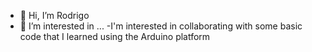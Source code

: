 - 👋 Hi, I’m Rodrigo
- 👀 I’m interested in ...
-I'm interested in collaborating with some basic code that I learned using the Arduino platform


<!---
--->
